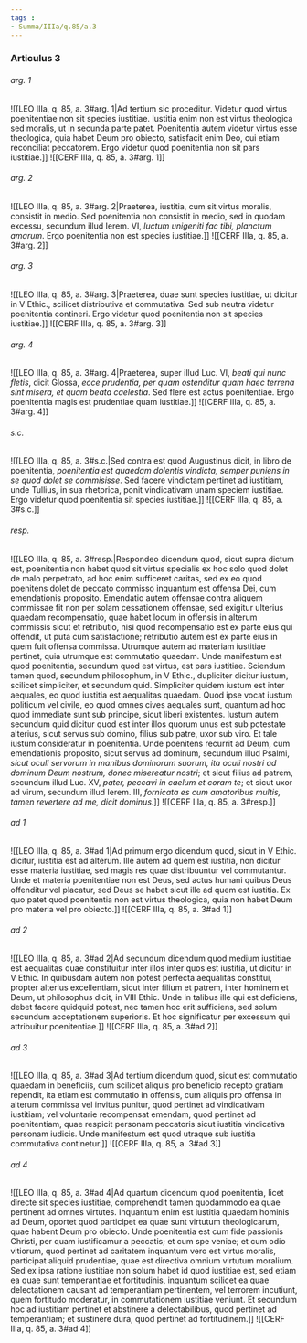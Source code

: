 ```yaml
---
tags : 
- Summa/IIIa/q.85/a.3
---
```


### Articulus 3

###### arg. 1
![[LEO IIIa, q. 85, a. 3#arg. 1|Ad tertium sic proceditur. Videtur quod virtus poenitentiae non sit species iustitiae. Iustitia enim non est virtus theologica sed moralis, ut in secunda parte patet. Poenitentia autem videtur virtus esse theologica, quia habet Deum pro obiecto, satisfacit enim Deo, cui etiam reconciliat peccatorem. Ergo videtur quod poenitentia non sit pars iustitiae.]]
![[CERF IIIa, q. 85, a. 3#arg. 1]]

###### arg. 2
![[LEO IIIa, q. 85, a. 3#arg. 2|Praeterea, iustitia, cum sit virtus moralis, consistit in medio. Sed poenitentia non consistit in medio, sed in quodam excessu, secundum illud Ierem. VI, *luctum unigeniti fac tibi, planctum amarum*. Ergo poenitentia non est species iustitiae.]]
![[CERF IIIa, q. 85, a. 3#arg. 2]]

###### arg. 3
![[LEO IIIa, q. 85, a. 3#arg. 3|Praeterea, duae sunt species iustitiae, ut dicitur in V Ethic., scilicet distributiva et commutativa. Sed sub neutra videtur poenitentia contineri. Ergo videtur quod poenitentia non sit species iustitiae.]]
![[CERF IIIa, q. 85, a. 3#arg. 3]]

###### arg. 4
![[LEO IIIa, q. 85, a. 3#arg. 4|Praeterea, super illud Luc. VI, *beati qui nunc fletis*, dicit Glossa, *ecce prudentia, per quam ostenditur quam haec terrena sint misera, et quam beata caelestia*. Sed flere est actus poenitentiae. Ergo poenitentia magis est prudentiae quam iustitiae.]]
![[CERF IIIa, q. 85, a. 3#arg. 4]]

###### s.c.
![[LEO IIIa, q. 85, a. 3#s.c.|Sed contra est quod Augustinus dicit, in libro de poenitentia, *poenitentia est quaedam dolentis vindicta, semper puniens in se quod dolet se commisisse*. Sed facere vindictam pertinet ad iustitiam, unde Tullius, in sua rhetorica, ponit vindicativam unam speciem iustitiae. Ergo videtur quod poenitentia sit species iustitiae.]]
![[CERF IIIa, q. 85, a. 3#s.c.]]

###### resp.
![[LEO IIIa, q. 85, a. 3#resp.|Respondeo dicendum quod, sicut supra dictum est, poenitentia non habet quod sit virtus specialis ex hoc solo quod dolet de malo perpetrato, ad hoc enim sufficeret caritas, sed ex eo quod poenitens dolet de peccato commisso inquantum est offensa Dei, cum emendationis proposito. Emendatio autem offensae contra aliquem commissae fit non per solam cessationem offensae, sed exigitur ulterius quaedam recompensatio, quae habet locum in offensis in alterum commissis sicut et retributio, nisi quod recompensatio est ex parte eius qui offendit, ut puta cum satisfactione; retributio autem est ex parte eius in quem fuit offensa commissa. Utrumque autem ad materiam iustitiae pertinet, quia utrumque est commutatio quaedam. Unde manifestum est quod poenitentia, secundum quod est virtus, est pars iustitiae. Sciendum tamen quod, secundum philosophum, in V Ethic., dupliciter dicitur iustum, scilicet simpliciter, et secundum quid. Simpliciter quidem iustum est inter aequales, eo quod iustitia est aequalitas quaedam. Quod ipse vocat iustum politicum vel civile, eo quod omnes cives aequales sunt, quantum ad hoc quod immediate sunt sub principe, sicut liberi existentes. Iustum autem secundum quid dicitur quod est inter illos quorum unus est sub potestate alterius, sicut servus sub domino, filius sub patre, uxor sub viro. Et tale iustum consideratur in poenitentia. Unde poenitens recurrit ad Deum, cum emendationis proposito, sicut servus ad dominum, secundum illud Psalmi, *sicut oculi servorum in manibus dominorum suorum, ita oculi nostri ad dominum Deum nostrum, donec misereatur nostri*; et sicut filius ad patrem, secundum illud Luc. XV, *pater, peccavi in caelum et coram te*; et sicut uxor ad virum, secundum illud Ierem. III, *fornicata es cum amatoribus multis, tamen revertere ad me, dicit dominus*.]]
![[CERF IIIa, q. 85, a. 3#resp.]]

###### ad 1
![[LEO IIIa, q. 85, a. 3#ad 1|Ad primum ergo dicendum quod, sicut in V Ethic. dicitur, iustitia est ad alterum. Ille autem ad quem est iustitia, non dicitur esse materia iustitiae, sed magis res quae distribuuntur vel commutantur. Unde et materia poenitentiae non est Deus, sed actus humani quibus Deus offenditur vel placatur, sed Deus se habet sicut ille ad quem est iustitia. Ex quo patet quod poenitentia non est virtus theologica, quia non habet Deum pro materia vel pro obiecto.]]
![[CERF IIIa, q. 85, a. 3#ad 1]]

###### ad 2
![[LEO IIIa, q. 85, a. 3#ad 2|Ad secundum dicendum quod medium iustitiae est aequalitas quae constituitur inter illos inter quos est iustitia, ut dicitur in V Ethic. In quibusdam autem non potest perfecta aequalitas constitui, propter alterius excellentiam, sicut inter filium et patrem, inter hominem et Deum, ut philosophus dicit, in VIII Ethic. Unde in talibus ille qui est deficiens, debet facere quidquid potest, nec tamen hoc erit sufficiens, sed solum secundum acceptationem superioris. Et hoc significatur per excessum qui attribuitur poenitentiae.]]
![[CERF IIIa, q. 85, a. 3#ad 2]]

###### ad 3
![[LEO IIIa, q. 85, a. 3#ad 3|Ad tertium dicendum quod, sicut est commutatio quaedam in beneficiis, cum scilicet aliquis pro beneficio recepto gratiam rependit, ita etiam est commutatio in offensis, cum aliquis pro offensa in alterum commissa vel invitus punitur, quod pertinet ad vindicativam iustitiam; vel voluntarie recompensat emendam, quod pertinet ad poenitentiam, quae respicit personam peccatoris sicut iustitia vindicativa personam iudicis. Unde manifestum est quod utraque sub iustitia commutativa continetur.]]
![[CERF IIIa, q. 85, a. 3#ad 3]]

###### ad 4
![[LEO IIIa, q. 85, a. 3#ad 4|Ad quartum dicendum quod poenitentia, licet directe sit species iustitiae, comprehendit tamen quodammodo ea quae pertinent ad omnes virtutes. Inquantum enim est iustitia quaedam hominis ad Deum, oportet quod participet ea quae sunt virtutum theologicarum, quae habent Deum pro obiecto. Unde poenitentia est cum fide passionis Christi, per quam iustificamur a peccatis; et cum spe veniae; et cum odio vitiorum, quod pertinet ad caritatem inquantum vero est virtus moralis, participat aliquid prudentiae, quae est directiva omnium virtutum moralium. Sed ex ipsa ratione iustitiae non solum habet id quod iustitiae est, sed etiam ea quae sunt temperantiae et fortitudinis, inquantum scilicet ea quae delectationem causant ad temperantiam pertinentem, vel terrorem incutiunt, quem fortitudo moderatur, in commutationem iustitiae veniunt. Et secundum hoc ad iustitiam pertinet et abstinere a delectabilibus, quod pertinet ad temperantiam; et sustinere dura, quod pertinet ad fortitudinem.]]
![[CERF IIIa, q. 85, a. 3#ad 4]]

